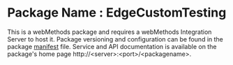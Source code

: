 # Package Name : EdgeCustomTesting
This is a webMethods package and requires a webMethods Integration Server to host it. Package versioning and configuration can be found in the package [manifest](./EdgeCustomTesting/manifest.v3) file. Service and API documentation is available on the package's home page http://&lt;server&gt;:&lt;port&gt;/&lt;packagename>.